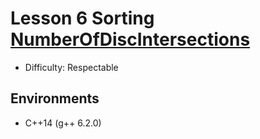 # Lesson 6 Sorting [NumberOfDiscIntersections](https://app.codility.com/programmers/lessons/6-sorting/number_of_disc_intersections/)

- Difficulty: Respectable

## Environments

- C++14 (g++ 6.2.0)
